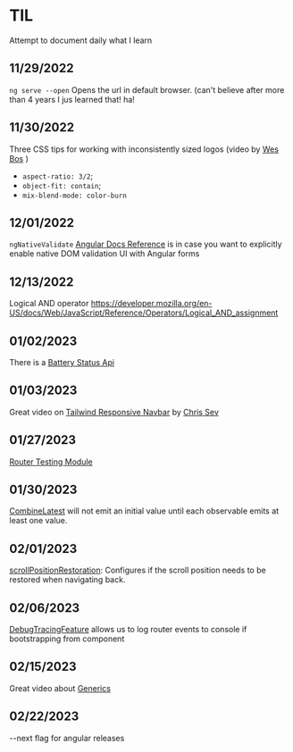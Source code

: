 # TIL
Attempt to document daily what I learn

## 11/29/2022

`ng serve --open` Opens the url in default browser. (can't believe after more than 4 years I jus learned that! ha!

## 11/30/2022

Three CSS tips for working with inconsistently sized logos (video by [Wes Bos](https://twitter.com/wesbos/status/1597598503886327808) )
- `aspect-ratio: 3/2`;
- `object-fit: contain`;
- `mix-blend-mode: color-burn`

## 12/01/2022

`ngNativeValidate` [Angular Docs Reference](https://angular.io/api/forms/NgForm#native-dom-validation-ui) is in case you want to explicitly enable native DOM validation UI with Angular forms

## 12/13/2022

Logical AND operator
https://developer.mozilla.org/en-US/docs/Web/JavaScript/Reference/Operators/Logical_AND_assignment

## 01/02/2023

There is a [Battery Status Api](https://developer.mozilla.org/en-US/docs/Web/API/Battery_Status_API)

## 01/03/2023

Great video on [Tailwind Responsive Navbar](https://www.youtube.com/watch?v=V9v4GRMyzO4&ab_channel=DigitalOcean) by [Chris Sev](https://github.com/chris-sev)

## 01/27/2023

[Router Testing Module](https://angular.io/api/router/testing/RouterTestingModule)

## 01/30/2023

[CombineLatest](https://www.learnrxjs.io/learn-rxjs/operators/combination/combinelatest) will not emit an initial value until each observable emits at least one value.

## 02/01/2023

[scrollPositionRestoration](https://angular.io/api/router/InMemoryScrollingOptions#scrollPositionRestoration): Configures if the scroll position needs to be restored when navigating back.

## 02/06/2023

[DebugTracingFeature](https://angular.io/api/router/withDebugTracing) allows us to log router events to console if bootstrapping from component 

## 02/15/2023

Great video about [Generics](https://twitter.com/mattpocockuk/status/1625838626742435842)

## 02/22/2023

--next flag for angular releases
